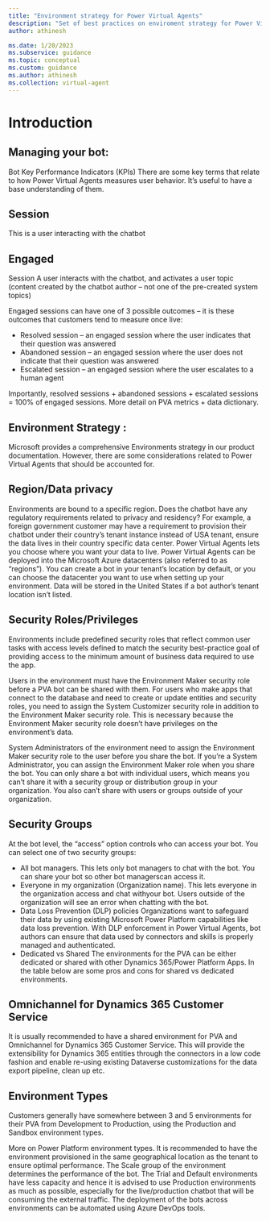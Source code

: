 ```yaml
---
title: "Environment strategy for Power Virtual Agents"
description: "Set of best practices on enviroment strategy for Power Virtual Agents"
author: athinesh

ms.date: 1/20/2023
ms.subservice: guidance
ms.topic: conceptual
ms.custom: guidance
ms.author: athinesh
ms.collection: virtual-agent
---
```

# Introduction

## Managing your bot: 
Bot Key Performance Indicators (KPIs) There are some key terms that relate to how Power Virtual Agents measures user behavior. It’s useful to have a base understanding of them. 

## Session 
This is a user interacting with the chatbot 

## Engaged 
Session A user interacts with the chatbot, and activates a user topic (content created by the chatbot author – not one of the pre-created system topics) 

<!-- Insert Image -->
  
Engaged sessions can have one of 3 possible outcomes – it is these outcomes that customers tend to measure once live: 
- Resolved session – an engaged session where the user indicates that their question was answered
- Abandoned session – an engaged session where the user does not indicate that their question was answered
- Escalated session – an engaged session where the user escalates to a human agent
  
Importantly, resolved sessions + abandoned sessions + escalated sessions = 100% of engaged sessions. More detail on PVA metrics + data dictionary. 

## Environment Strategy :
Microsoft provides a comprehensive Environments strategy in our product documentation. However, there are some considerations related to Power Virtual Agents that should be accounted for. 
## Region/Data privacy 
Environments are bound to a specific region. Does the chatbot have any regulatory requirements related to privacy and residency? For example, a foreign government customer may have a requirement to provision their chatbot under their country’s tenant instance instead of USA tenant, ensure the data lives in their country specific data center. Power Virtual Agents lets you choose where you want your data to live. Power Virtual Agents can be deployed into the Microsoft Azure datacenters (also referred to as “regions”). You can create a bot in your tenant’s location by default, or you can choose the datacenter you want to use when setting up your environment. Data will be stored in the United States if a bot author’s tenant location isn’t listed. 

  
##  Security Roles/Privileges 
Environments include predefined security roles that reflect common user tasks with access levels defined to match the security best-practice goal of providing access to the minimum amount of business data required to use the app. 

Users in the environment must have the Environment Maker security role before a PVA bot can be shared with them. For users who make apps that connect to the database and need to create or update entities and security roles, you need to assign the System Customizer security role in addition to the Environment Maker security role. This is necessary because the Environment Maker security role doesn’t have privileges on the environment’s data. 

System Administrators of the environment need to assign the Environment Maker security role to the user before you share the bot. If you’re a System Administrator, you can assign the Environment Maker role when you share the bot. You can only share a bot with individual users, which means you can’t share it with a security group or distribution group in your organization. You also can’t share with users or groups outside of your organization. 
  
   
## Security Groups 
At the bot level, the “access” option controls who can access your bot. You can select one of two security groups: 

- All bot managers. This lets only bot managers to chat with the bot. You can share your bot so other bot managerscan access it.
- Everyone in my organization (Organization name). This lets everyone in the organization access and chat withyour bot. Users outside of the organization will see an error when chatting with the bot.
- Data Loss Prevention (DLP) policies Organizations want to safeguard their data by using existing Microsoft Power Platform capabilities like data loss prevention. With DLP enforcement in Power Virtual Agents, bot authors can ensure that data used by connectors and skills is properly managed and authenticated. 
- Dedicated vs Shared The environments for the PVA can be either dedicated or shared with other Dynamics 365/Power Platform Apps. In the table below are some pros and cons for shared vs dedicated environments. 

  
## Omnichannel for Dynamics 365 Customer Service
It is usually recommended to have a shared environment for PVA and Omnichannel for Dynamics 365 Customer Service. This will provide the extensibility for Dynamics 365 entities through the connectors in a low code fashion and enable re-using existing Dataverse customizations for the data export pipeline, clean up etc. 
## Environment Types 
 Customers generally have somewhere between 3 and 5 environments for their PVA from Development to Production, using the Production and Sandbox environment types. 

More on Power Platform environment types. 
It is recommended to have the environment provisioned in the same geographical location as the tenant to ensure optimal performance. The Scale group of the environment determines the performance of the bot. The Trial and Default environments have less capacity and hence it is advised to use Production environments as much as possible, especially for the live/production chatbot that will be consuming the external traffic. The deployment of the bots across environments can be automated using Azure DevOps tools.  
